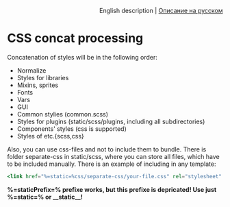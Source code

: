 <p align="right">
English description | <a href="../ru/css-concat-processing.md">Описание на русском</a>
</p>

# CSS concat processing

Concatenation of styles will be in the following order:
* Normalize
* Styles for libraries
* Mixins, sprites
* Fonts
* Vars
* GUI
* Common stylies (common.scss)
* Styles for plugins (static/scss/plugins, including all subdirectories)
* Components' styles (css is supported)
* Styles of etc.{scss,css}

Also, you can use css-files and not to include them to bundle. There is folder separate-css in static/scss, where you can store all files, which have to be included manually. There is an example of including in any template:

```handlebars
<link href="%=static=%css/separate-css/your-file.css" rel="stylesheet" type="text/css">
```

**%=staticPrefix=% prefixe works, but this prefixe is depricated! Use just %=static=% or \_\_static\_\_!**
